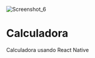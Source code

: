 ![Screenshot_6](https://user-images.githubusercontent.com/93711812/210614538-15a6354b-d7c8-4905-a03e-497d37044f93.png)


# Calculadora
Calculadora usando React Native
